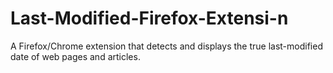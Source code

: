 # Last-Modified-Firefox-Extensi-n
A Firefox/Chrome extension that detects and displays the true last-modified date of web pages and articles.

